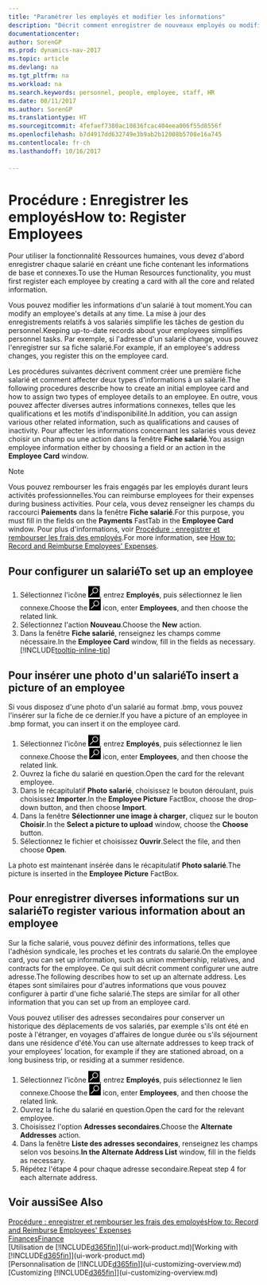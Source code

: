 ```yaml
---
title: "Paramétrer les employés et modifier les informations"
description: "Décrit comment enregistrer de nouveaux employés ou modifier les informations concernant ceux existants."
documentationcenter: 
author: SorenGP
ms.prod: dynamics-nav-2017
ms.topic: article
ms.devlang: na
ms.tgt_pltfrm: na
ms.workload: na
ms.search.keywords: personnel, people, employee, staff, HR
ms.date: 08/11/2017
ms.author: SorenGP
ms.translationtype: HT
ms.sourcegitcommit: 4fefaef7380ac10836fcac404eea006f55d8556f
ms.openlocfilehash: b7d4917dd632749e3b9ab2b12008b5708e16a745
ms.contentlocale: fr-ch
ms.lasthandoff: 10/16/2017

---
```

# <a name="how-to-register-employees"></a><span data-ttu-id="658d6-103">Procédure : Enregistrer les employés</span><span class="sxs-lookup"><span data-stu-id="658d6-103">How to: Register Employees</span></span>
<span data-ttu-id="658d6-104">Pour utiliser la fonctionnalité Ressources humaines, vous devez d'abord enregistrer chaque salarié en créant une fiche contenant les informations de base et connexes.</span><span class="sxs-lookup"><span data-stu-id="658d6-104">To use the Human Resources functionality, you must first register each employee by creating a card with all the core and related information.</span></span>

<span data-ttu-id="658d6-105">Vous pouvez modifier les informations d'un salarié à tout moment.</span><span class="sxs-lookup"><span data-stu-id="658d6-105">You can modify an employee's details at any time.</span></span> <span data-ttu-id="658d6-106">La mise à jour des enregistrements relatifs à vos salariés simplifie les tâches de gestion du personnel.</span><span class="sxs-lookup"><span data-stu-id="658d6-106">Keeping up-to-date records about your employees simplifies personnel tasks.</span></span> <span data-ttu-id="658d6-107">Par exemple, si l'adresse d'un salarié change, vous pouvez l'enregistrer sur sa fiche salarié.</span><span class="sxs-lookup"><span data-stu-id="658d6-107">For example, if an employee's address changes, you register this on the employee card.</span></span>

<span data-ttu-id="658d6-108">Les procédures suivantes décrivent comment créer une première fiche salarié et comment affecter deux types d'informations à un salarié.</span><span class="sxs-lookup"><span data-stu-id="658d6-108">The following procedures describe how to create an initial employee card and how to assign two types of employee details to an employee.</span></span> <span data-ttu-id="658d6-109">En outre, vous pouvez affecter diverses autres informations connexes, telles que les qualifications et les motifs d'indisponibilité.</span><span class="sxs-lookup"><span data-stu-id="658d6-109">In addition, you can assign various other related information, such as qualifications and causes of inactivity.</span></span> <span data-ttu-id="658d6-110">Pour affecter les informations concernant les salariés vous devez choisir un champ ou une action dans la fenêtre **Fiche salarié**.</span><span class="sxs-lookup"><span data-stu-id="658d6-110">You assign employee information either by choosing a field or an action in the **Employee Card** window.</span></span>

> [!NOTE]  
> <span data-ttu-id="658d6-111">Vous pouvez rembourser les frais engagés par les employés durant leurs activités professionnelles.</span><span class="sxs-lookup"><span data-stu-id="658d6-111">You can reimburse employees for their expenses during business activities.</span></span> <span data-ttu-id="658d6-112">Pour cela, vous devez renseigner les champs du raccourci **Paiements** dans la fenêtre **Fiche salarié**.</span><span class="sxs-lookup"><span data-stu-id="658d6-112">For this purpose, you must fill in the fields on the **Payments** FastTab in the **Employee Card** window.</span></span> <span data-ttu-id="658d6-113">Pour plus d'informations, voir [Procédure : enregistrer et rembourser les frais des employés](finance-how-record-reimburse-employee-expenses.md).</span><span class="sxs-lookup"><span data-stu-id="658d6-113">For more information, see [How to: Record and Reimburse Employees' Expenses](finance-how-record-reimburse-employee-expenses.md).</span></span>

## <a name="to-set-up-an-employee"></a><span data-ttu-id="658d6-114">Pour configurer un salarié</span><span class="sxs-lookup"><span data-stu-id="658d6-114">To set up an employee</span></span>
1. <span data-ttu-id="658d6-115">Sélectionnez l'icône ![Page ou état pour la recherche](media/ui-search/search_small.png "icône Page ou état pour la recherche"), entrez **Employés**, puis sélectionnez le lien connexe.</span><span class="sxs-lookup"><span data-stu-id="658d6-115">Choose the ![Search for Page or Report](media/ui-search/search_small.png "Search for Page or Report icon") icon, enter **Employees**, and then choose the related link.</span></span>
2. <span data-ttu-id="658d6-116">Sélectionnez l'action **Nouveau**.</span><span class="sxs-lookup"><span data-stu-id="658d6-116">Choose the **New** action.</span></span>
3. <span data-ttu-id="658d6-117">Dans la fenêtre **Fiche salarié**, renseignez les champs comme nécessaire.</span><span class="sxs-lookup"><span data-stu-id="658d6-117">In the **Employee Card** window, fill in the fields as necessary.</span></span> [!INCLUDE[tooltip-inline-tip](includes/tooltip-inline-tip_md.md)]

## <a name="to-insert-a-picture-of-an-employee"></a><span data-ttu-id="658d6-118">Pour insérer une photo d'un salarié</span><span class="sxs-lookup"><span data-stu-id="658d6-118">To insert a picture of an employee</span></span>
<span data-ttu-id="658d6-119">Si vous disposez d'une photo d'un salarié au format .bmp, vous pouvez l'insérer sur la fiche de ce dernier.</span><span class="sxs-lookup"><span data-stu-id="658d6-119">If you have a picture of an employee in .bmp format, you can insert it on the employee card.</span></span>

1. <span data-ttu-id="658d6-120">Sélectionnez l'icône ![Page ou état pour la recherche](media/ui-search/search_small.png "icône Page ou état pour la recherche"), entrez **Employés**, puis sélectionnez le lien connexe.</span><span class="sxs-lookup"><span data-stu-id="658d6-120">Choose the ![Search for Page or Report](media/ui-search/search_small.png "Search for Page or Report icon") icon, enter **Employees**, and then choose the related link.</span></span>
2. <span data-ttu-id="658d6-121">Ouvrez la fiche du salarié en question.</span><span class="sxs-lookup"><span data-stu-id="658d6-121">Open the card for the relevant employee.</span></span>
3. <span data-ttu-id="658d6-122">Dans le récapitulatif **Photo salarié**, choisissez le bouton déroulant, puis choisissez **Importer**.</span><span class="sxs-lookup"><span data-stu-id="658d6-122">In the **Employee Picture** FactBox, choose the drop-down button, and then choose **Import**.</span></span>
4. <span data-ttu-id="658d6-123">Dans la fenêtre **Sélectionner une image à charger**, cliquez sur le bouton **Choisir**.</span><span class="sxs-lookup"><span data-stu-id="658d6-123">In the **Select a picture to upload** window, choose the **Choose** button.</span></span>
5. <span data-ttu-id="658d6-124">Sélectionnez le fichier et choisissez **Ouvrir**.</span><span class="sxs-lookup"><span data-stu-id="658d6-124">Select the file, and then choose **Open**.</span></span>

<span data-ttu-id="658d6-125">La photo est maintenant insérée dans le récapitulatif **Photo salarié**.</span><span class="sxs-lookup"><span data-stu-id="658d6-125">The picture is inserted in the **Employee Picture** FactBox.</span></span>

## <a name="to-register-various-information-about-an-employee"></a><span data-ttu-id="658d6-126">Pour enregistrer diverses informations sur un salarié</span><span class="sxs-lookup"><span data-stu-id="658d6-126">To register various information about an employee</span></span>
<span data-ttu-id="658d6-127">Sur la fiche salarié, vous pouvez définir des informations, telles que l'adhésion syndicale, les proches et les contrats du salarié.</span><span class="sxs-lookup"><span data-stu-id="658d6-127">On the employee card, you can set up information, such as union membership, relatives, and contracts for the employee.</span></span> <span data-ttu-id="658d6-128">Ce qui suit décrit comment configurer une autre adresse.</span><span class="sxs-lookup"><span data-stu-id="658d6-128">The following describes how to set up an alternate address.</span></span> <span data-ttu-id="658d6-129">Les étapes sont similaires pour d'autres informations que vous pouvez configurer à partir d'une fiche salarié.</span><span class="sxs-lookup"><span data-stu-id="658d6-129">The steps are similar for all other information that you can set up from an employee card.</span></span>

<span data-ttu-id="658d6-130">Vous pouvez utiliser des adresses secondaires pour conserver un historique des déplacements de vos salariés, par exemple s'ils ont été en poste à l'étranger, en voyages d'affaires de longue durée ou s'ils séjournent dans une résidence d'été.</span><span class="sxs-lookup"><span data-stu-id="658d6-130">You can use alternate addresses to keep track of your employees’ location, for example if they are stationed abroad, on a long business trip, or residing at a summer residence.</span></span>

1. <span data-ttu-id="658d6-131">Sélectionnez l'icône ![Page ou état pour la recherche](media/ui-search/search_small.png "icône Page ou état pour la recherche"), entrez **Employés**, puis sélectionnez le lien connexe.</span><span class="sxs-lookup"><span data-stu-id="658d6-131">Choose the ![Search for Page or Report](media/ui-search/search_small.png "Search for Page or Report icon") icon, enter **Employees**, and then choose the related link.</span></span>
2. <span data-ttu-id="658d6-132">Ouvrez la fiche du salarié en question.</span><span class="sxs-lookup"><span data-stu-id="658d6-132">Open the card for the relevant employee.</span></span>
3. <span data-ttu-id="658d6-133">Choisissez l'option **Adresses secondaires**.</span><span class="sxs-lookup"><span data-stu-id="658d6-133">Choose the **Alternate Addresses** action.</span></span>
4. <span data-ttu-id="658d6-134">Dans la fenêtre **Liste des adresses secondaires**, renseignez les champs selon vos besoins.</span><span class="sxs-lookup"><span data-stu-id="658d6-134">**In the Alternate Address List** window, fill in the fields as necessary.</span></span>
5. <span data-ttu-id="658d6-135">Répétez l'étape 4 pour chaque adresse secondaire.</span><span class="sxs-lookup"><span data-stu-id="658d6-135">Repeat step 4 for each alternate address.</span></span>

## <a name="see-also"></a><span data-ttu-id="658d6-136">Voir aussi</span><span class="sxs-lookup"><span data-stu-id="658d6-136">See Also</span></span>
[<span data-ttu-id="658d6-137">Procédure : enregistrer et rembourser les frais des employés</span><span class="sxs-lookup"><span data-stu-id="658d6-137">How to: Record and Reimburse Employees' Expenses</span></span>](finance-how-record-reimburse-employee-expenses.md)  
[<span data-ttu-id="658d6-138">Finances</span><span class="sxs-lookup"><span data-stu-id="658d6-138">Finance</span></span>](finance.md)  
<span data-ttu-id="658d6-139">[Utilisation de [!INCLUDE[d365fin](includes/d365fin_md.md)]](ui-work-product.md)</span><span class="sxs-lookup"><span data-stu-id="658d6-139">[Working with [!INCLUDE[d365fin](includes/d365fin_md.md)]](ui-work-product.md)</span></span>  
<span data-ttu-id="658d6-140">[Personnalisation de [!INCLUDE[d365fin](includes/d365fin_md.md)]](ui-customizing-overview.md)</span><span class="sxs-lookup"><span data-stu-id="658d6-140">[Customizing [!INCLUDE[d365fin](includes/d365fin_md.md)]](ui-customizing-overview.md)</span></span>

